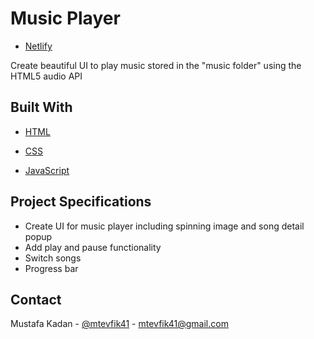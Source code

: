 <!-- ABOUT THE PROJECT -->

# Music Player

- [Netlify](https://music-player-audio-api.netlify.app/)

Create beautiful UI to play music stored in the "music folder" using the HTML5 audio API

## Built With

- [HTML](https://en.wikipedia.org/wiki/HTML)

- [CSS](https://en.wikipedia.org/wiki/CSS)

- [JavaScript](https://www.javascript.com/)

## Project Specifications

- Create UI for music player including spinning image and song detail popup
- Add play and pause functionality
- Switch songs
- Progress bar

## Contact

Mustafa Kadan - [@mtevfik41](https://twitter.com/mtevfik41) - mtevfik41@gmail.com
